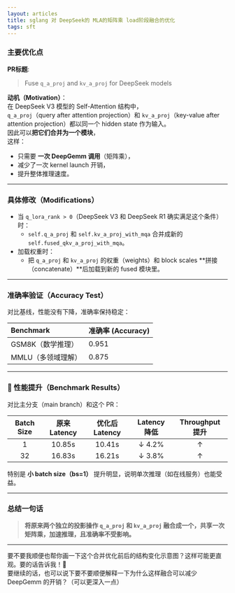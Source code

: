 ```yaml
---
layout: articles
title: sglang 对 DeepSeek的 MLA的矩阵乘 load阶段融合的优化
tags: sft
---
```

### 主要优化点
**PR标题**:  
> Fuse `q_a_proj` and `kv_a_proj` for DeepSeek models

**动机（Motivation）**：  
在 DeepSeek V3 模型的 Self-Attention 结构中，  
`q_a_proj`（query after attention projection）和 `kv_a_proj`（key-value after attention projection）都以同一个 hidden state 作为输入。  
因此可以**把它们合并为一个模块**，  
这样：
- 只需要 **一次 DeepGemm 调用**（矩阵乘），  
- 减少了一次 kernel launch 开销，
- 提升整体推理速度。

---

### 具体修改（Modifications）
- 当 `q_lora_rank > 0`（DeepSeek V3 和 DeepSeek R1 确实满足这个条件）时：
  - `self.q_a_proj` 和 `self.kv_a_proj_with_mqa` 合并成新的 `self.fused_qkv_a_proj_with_mqa`。
- 加载权重时：
  - 把 `q_a_proj` 和 `kv_a_proj` 的权重（weights）和 block scales **拼接（concatenate）**后加载到新的 fused 模块里。

---

### 准确率验证（Accuracy Test）
对比基线，性能没有下降，准确率保持稳定：

| Benchmark | 准确率 (Accuracy) |
| :--- | :--- |
| GSM8K（数学推理） | 0.951 |
| MMLU（多领域理解） | 0.875 |

---

### 🚀 性能提升（Benchmark Results）

对比主分支（main branch）和这个 PR：

| Batch Size | 原来 Latency | 优化后 Latency | Latency 降低 | Throughput 提升 |
| :---: | :---: | :---: | :---: | :---: |
| 1 | 10.85s | 10.41s | ↓ 4.2% | ↑ |
| 32 | 16.83s | 16.21s | ↓ 3.8% | ↑ |

特别是 **小 batch size（bs=1）** 提升明显，说明单次推理（如在线服务）也能受益。

---

### 总结一句话
> **将原来两个独立的投影操作 `q_a_proj` 和 `kv_a_proj` 融合成一个，共享一次矩阵乘，加速推理，且准确率不受影响。**

---

要不要我顺便也帮你画一下这个合并优化前后的结构变化示意图？这样可能更直观。要的话告诉我！🎯  
要继续的话，也可以说下要不要顺便解释一下为什么这样融合可以减少 DeepGemm 的开销？（可以更深入一点）